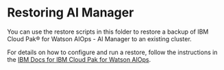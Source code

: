 # Restoring AI Manager

You can use the restore scripts in this folder to restore a backup of IBM Cloud Pak® for Watson AIOps - AI Manager to an existing cluster.

For details on how to configure and run a restore, follow the instructions in the [IBM Docs for IBM Cloud Pak for Watson AIOps](https://www.ibm.com/docs/en/cloud-paks/cloud-pak-watson-aiops/3.5.0?topic=manager-restoring-ai).

